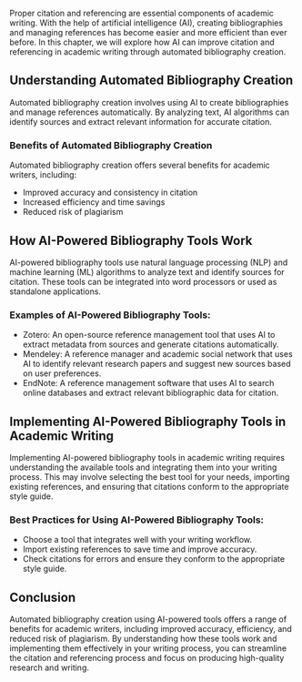 
Proper citation and referencing are essential components of academic writing. With the help of artificial intelligence (AI), creating bibliographies and managing references has become easier and more efficient than ever before. In this chapter, we will explore how AI can improve citation and referencing in academic writing through automated bibliography creation.

Understanding Automated Bibliography Creation
---------------------------------------------

Automated bibliography creation involves using AI to create bibliographies and manage references automatically. By analyzing text, AI algorithms can identify sources and extract relevant information for accurate citation.

### Benefits of Automated Bibliography Creation

Automated bibliography creation offers several benefits for academic writers, including:

* Improved accuracy and consistency in citation
* Increased efficiency and time savings
* Reduced risk of plagiarism

How AI-Powered Bibliography Tools Work
--------------------------------------

AI-powered bibliography tools use natural language processing (NLP) and machine learning (ML) algorithms to analyze text and identify sources for citation. These tools can be integrated into word processors or used as standalone applications.

### Examples of AI-Powered Bibliography Tools:

* Zotero: An open-source reference management tool that uses AI to extract metadata from sources and generate citations automatically.
* Mendeley: A reference manager and academic social network that uses AI to identify relevant research papers and suggest new sources based on user preferences.
* EndNote: A reference management software that uses AI to search online databases and extract relevant bibliographic data for citation.

Implementing AI-Powered Bibliography Tools in Academic Writing
--------------------------------------------------------------

Implementing AI-powered bibliography tools in academic writing requires understanding the available tools and integrating them into your writing process. This may involve selecting the best tool for your needs, importing existing references, and ensuring that citations conform to the appropriate style guide.

### Best Practices for Using AI-Powered Bibliography Tools:

* Choose a tool that integrates well with your writing workflow.
* Import existing references to save time and improve accuracy.
* Check citations for errors and ensure they conform to the appropriate style guide.

Conclusion
----------

Automated bibliography creation using AI-powered tools offers a range of benefits for academic writers, including improved accuracy, efficiency, and reduced risk of plagiarism. By understanding how these tools work and implementing them effectively in your writing process, you can streamline the citation and referencing process and focus on producing high-quality research and writing.
